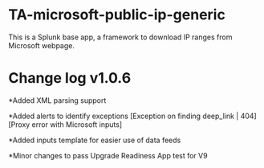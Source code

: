 # TA-microsoft-public-ip-generic
This is a Splunk base app, a framework to download IP ranges from Microsoft webpage.

Change log v1.0.6
===================
*Added XML parsing support

*Added alerts to identify exceptions
    [Exception on finding deep_link | 404]
    [Proxy error with Microsoft inputs]

*Added inputs template for easier use of data feeds

*Minor changes to pass Upgrade Readiness App test for V9